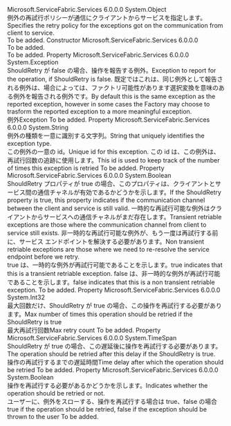 <Type Name="OperationRetryControl" FullName="Microsoft.ServiceFabric.Services.Communication.Client.OperationRetryControl">
  <TypeSignature Language="C#" Value="public class OperationRetryControl" />
  <TypeSignature Language="ILAsm" Value=".class public auto ansi beforefieldinit OperationRetryControl extends System.Object" />
  <TypeSignature Language="DocId" Value="T:Microsoft.ServiceFabric.Services.Communication.Client.OperationRetryControl" />
  <TypeSignature Language="VB.NET" Value="Public Class OperationRetryControl" />
  <TypeSignature Language="F#" Value="type OperationRetryControl = class" />
  <AssemblyInfo>
    <AssemblyName>Microsoft.ServiceFabric.Services</AssemblyName>
    <AssemblyVersion>6.0.0.0</AssemblyVersion>
  </AssemblyInfo>
  <Base>
    <BaseTypeName>System.Object</BaseTypeName>
  </Base>
  <Interfaces />
  <Docs>
    <summary>
            <span data-ttu-id="9f92a-101">例外の再試行ポリシーが通信にクライアントからサービスを指定します。</span><span class="sxs-lookup"><span data-stu-id="9f92a-101">Specifies the retry policy for the exceptions got on the communication from client to service.</span></span>
            </summary>
    <remarks>To be added.</remarks>
  </Docs>
  <Members>
    <Member MemberName=".ctor">
      <MemberSignature Language="C#" Value="public OperationRetryControl ();" />
      <MemberSignature Language="ILAsm" Value=".method public hidebysig specialname rtspecialname instance void .ctor() cil managed" />
      <MemberSignature Language="DocId" Value="M:Microsoft.ServiceFabric.Services.Communication.Client.OperationRetryControl.#ctor" />
      <MemberSignature Language="VB.NET" Value="Public Sub New ()" />
      <MemberType>Constructor</MemberType>
      <AssemblyInfo>
        <AssemblyName>Microsoft.ServiceFabric.Services</AssemblyName>
        <AssemblyVersion>6.0.0.0</AssemblyVersion>
      </AssemblyInfo>
      <Parameters />
      <Docs>
        <summary>To be added.</summary>
        <remarks>To be added.</remarks>
      </Docs>
    </Member>
    <Member MemberName="Exception">
      <MemberSignature Language="C#" Value="public Exception Exception { get; set; }" />
      <MemberSignature Language="ILAsm" Value=".property instance class System.Exception Exception" />
      <MemberSignature Language="DocId" Value="P:Microsoft.ServiceFabric.Services.Communication.Client.OperationRetryControl.Exception" />
      <MemberSignature Language="VB.NET" Value="Public Property Exception As Exception" />
      <MemberSignature Language="F#" Value="member this.Exception : Exception with get, set" Usage="Microsoft.ServiceFabric.Services.Communication.Client.OperationRetryControl.Exception" />
      <MemberType>Property</MemberType>
      <AssemblyInfo>
        <AssemblyName>Microsoft.ServiceFabric.Services</AssemblyName>
        <AssemblyVersion>6.0.0.0</AssemblyVersion>
      </AssemblyInfo>
      <ReturnValue>
        <ReturnType>System.Exception</ReturnType>
      </ReturnValue>
      <Docs>
        <summary>
            <span data-ttu-id="9f92a-102">ShouldRetry が false の場合、操作を報告する例外。</span><span class="sxs-lookup"><span data-stu-id="9f92a-102">Exception to report for the operation, if ShouldRetry is false.</span></span> <span data-ttu-id="9f92a-103">既定ではこれは、同じ例外として報告される例外は、場合によっては、ファクトリ可能性があります選択変換を意味のある例外を報告される例外です。</span><span class="sxs-lookup"><span data-stu-id="9f92a-103">By default this is the same exception as the reported exception, however in some cases the Factory may choose to trasform the reported exception to a more meaningful exception.</span></span>
            </summary>
        <value><span data-ttu-id="9f92a-104">例外</span><span class="sxs-lookup"><span data-stu-id="9f92a-104">Exception</span></span></value>
        <remarks>To be added.</remarks>
      </Docs>
    </Member>
    <Member MemberName="ExceptionId">
      <MemberSignature Language="C#" Value="public string ExceptionId { get; set; }" />
      <MemberSignature Language="ILAsm" Value=".property instance string ExceptionId" />
      <MemberSignature Language="DocId" Value="P:Microsoft.ServiceFabric.Services.Communication.Client.OperationRetryControl.ExceptionId" />
      <MemberSignature Language="VB.NET" Value="Public Property ExceptionId As String" />
      <MemberSignature Language="F#" Value="member this.ExceptionId : string with get, set" Usage="Microsoft.ServiceFabric.Services.Communication.Client.OperationRetryControl.ExceptionId" />
      <MemberType>Property</MemberType>
      <AssemblyInfo>
        <AssemblyName>Microsoft.ServiceFabric.Services</AssemblyName>
        <AssemblyVersion>6.0.0.0</AssemblyVersion>
      </AssemblyInfo>
      <ReturnValue>
        <ReturnType>System.String</ReturnType>
      </ReturnValue>
      <Docs>
        <summary>
            <span data-ttu-id="9f92a-105">例外の種類を一意に識別する文字列。</span><span class="sxs-lookup"><span data-stu-id="9f92a-105">String that uniquely identifies the exception type.</span></span>
            </summary>
        <value><span data-ttu-id="9f92a-106">この例外の一意の id。</span><span class="sxs-lookup"><span data-stu-id="9f92a-106">Unique id for this exception.</span></span> <span data-ttu-id="9f92a-107">この id は、この例外は、再試行回数の追跡に使用します。</span><span class="sxs-lookup"><span data-stu-id="9f92a-107">This id is used to keep track of the number of times this exception is retried</span></span></value>
        <remarks>To be added.</remarks>
      </Docs>
    </Member>
    <Member MemberName="IsTransient">
      <MemberSignature Language="C#" Value="public bool IsTransient { get; set; }" />
      <MemberSignature Language="ILAsm" Value=".property instance bool IsTransient" />
      <MemberSignature Language="DocId" Value="P:Microsoft.ServiceFabric.Services.Communication.Client.OperationRetryControl.IsTransient" />
      <MemberSignature Language="VB.NET" Value="Public Property IsTransient As Boolean" />
      <MemberSignature Language="F#" Value="member this.IsTransient : bool with get, set" Usage="Microsoft.ServiceFabric.Services.Communication.Client.OperationRetryControl.IsTransient" />
      <MemberType>Property</MemberType>
      <AssemblyInfo>
        <AssemblyName>Microsoft.ServiceFabric.Services</AssemblyName>
        <AssemblyVersion>6.0.0.0</AssemblyVersion>
      </AssemblyInfo>
      <ReturnValue>
        <ReturnType>System.Boolean</ReturnType>
      </ReturnValue>
      <Docs>
        <summary>
            <span data-ttu-id="9f92a-108">ShouldRetry プロパティが true の場合、このプロパティは、クライアントとサービス間の通信チャネルが有効であるかどうかを示します。</span><span class="sxs-lookup"><span data-stu-id="9f92a-108">If the ShouldRetry property is true, this property indicates if the communication channel between the client and service is still valid.</span></span>
            <span data-ttu-id="9f92a-109">一時的な再試行可能な例外はクライアントからサービスへの通信チャネルがまだ存在します。</span><span class="sxs-lookup"><span data-stu-id="9f92a-109">Transient retriable exceptions are those where the communication channel from client to service still exists.</span></span>
            <span data-ttu-id="9f92a-110">非一時的な再試行可能な例外が、もう一度は再試行する前に、サービス エンドポイントを解決する必要があります。</span><span class="sxs-lookup"><span data-stu-id="9f92a-110">Non transient retriable exceptions are those where we need to re-resolve the service endpoint before we retry.</span></span>
            </summary>
        <value>
            <span data-ttu-id="9f92a-111">true は、一時的な例外が再試行可能であることを示します。</span><span class="sxs-lookup"><span data-stu-id="9f92a-111">true indicates that this is a transient retriable exception.</span></span>
            <span data-ttu-id="9f92a-112">false は、非一時的な例外が再試行可能であることを示します。</span><span class="sxs-lookup"><span data-stu-id="9f92a-112">false indicates that this is a non transient retriable exception.</span></span>
            </value>
        <remarks>To be added.</remarks>
      </Docs>
    </Member>
    <Member MemberName="MaxRetryCount">
      <MemberSignature Language="C#" Value="public int MaxRetryCount { get; set; }" />
      <MemberSignature Language="ILAsm" Value=".property instance int32 MaxRetryCount" />
      <MemberSignature Language="DocId" Value="P:Microsoft.ServiceFabric.Services.Communication.Client.OperationRetryControl.MaxRetryCount" />
      <MemberSignature Language="VB.NET" Value="Public Property MaxRetryCount As Integer" />
      <MemberSignature Language="F#" Value="member this.MaxRetryCount : int with get, set" Usage="Microsoft.ServiceFabric.Services.Communication.Client.OperationRetryControl.MaxRetryCount" />
      <MemberType>Property</MemberType>
      <AssemblyInfo>
        <AssemblyName>Microsoft.ServiceFabric.Services</AssemblyName>
        <AssemblyVersion>6.0.0.0</AssemblyVersion>
      </AssemblyInfo>
      <ReturnValue>
        <ReturnType>System.Int32</ReturnType>
      </ReturnValue>
      <Docs>
        <summary>
            <span data-ttu-id="9f92a-113">最大回数だけ、ShouldRetry が true の場合、この操作を再試行する必要があります。</span><span class="sxs-lookup"><span data-stu-id="9f92a-113">Max number of times this operation should be retried if the ShouldRetry is true</span></span>
            </summary>
        <value><span data-ttu-id="9f92a-114">最大再試行回数</span><span class="sxs-lookup"><span data-stu-id="9f92a-114">Max retry count</span></span></value>
        <remarks>To be added.</remarks>
      </Docs>
    </Member>
    <Member MemberName="RetryDelay">
      <MemberSignature Language="C#" Value="public TimeSpan RetryDelay { get; set; }" />
      <MemberSignature Language="ILAsm" Value=".property instance valuetype System.TimeSpan RetryDelay" />
      <MemberSignature Language="DocId" Value="P:Microsoft.ServiceFabric.Services.Communication.Client.OperationRetryControl.RetryDelay" />
      <MemberSignature Language="VB.NET" Value="Public Property RetryDelay As TimeSpan" />
      <MemberSignature Language="F#" Value="member this.RetryDelay : TimeSpan with get, set" Usage="Microsoft.ServiceFabric.Services.Communication.Client.OperationRetryControl.RetryDelay" />
      <MemberType>Property</MemberType>
      <AssemblyInfo>
        <AssemblyName>Microsoft.ServiceFabric.Services</AssemblyName>
        <AssemblyVersion>6.0.0.0</AssemblyVersion>
      </AssemblyInfo>
      <ReturnValue>
        <ReturnType>System.TimeSpan</ReturnType>
      </ReturnValue>
      <Docs>
        <summary>
            <span data-ttu-id="9f92a-115">ShouldRetry が true の場合、この遅延後に操作を再試行する必要があります。</span><span class="sxs-lookup"><span data-stu-id="9f92a-115">The operation should be retried after this delay if the ShouldRetry is true.</span></span>
            </summary>
        <value><span data-ttu-id="9f92a-116">操作の再試行するまでの遅延時間</span><span class="sxs-lookup"><span data-stu-id="9f92a-116">Time delay after which the operation should be retried</span></span></value>
        <remarks>To be added.</remarks>
      </Docs>
    </Member>
    <Member MemberName="ShouldRetry">
      <MemberSignature Language="C#" Value="public bool ShouldRetry { get; set; }" />
      <MemberSignature Language="ILAsm" Value=".property instance bool ShouldRetry" />
      <MemberSignature Language="DocId" Value="P:Microsoft.ServiceFabric.Services.Communication.Client.OperationRetryControl.ShouldRetry" />
      <MemberSignature Language="VB.NET" Value="Public Property ShouldRetry As Boolean" />
      <MemberSignature Language="F#" Value="member this.ShouldRetry : bool with get, set" Usage="Microsoft.ServiceFabric.Services.Communication.Client.OperationRetryControl.ShouldRetry" />
      <MemberType>Property</MemberType>
      <AssemblyInfo>
        <AssemblyName>Microsoft.ServiceFabric.Services</AssemblyName>
        <AssemblyVersion>6.0.0.0</AssemblyVersion>
      </AssemblyInfo>
      <ReturnValue>
        <ReturnType>System.Boolean</ReturnType>
      </ReturnValue>
      <Docs>
        <summary>
            <span data-ttu-id="9f92a-117">操作を再試行する必要があるかどうかを示します。</span><span class="sxs-lookup"><span data-stu-id="9f92a-117">Indicates whether the operation should be retried or not.</span></span>
            </summary>
        <value><span data-ttu-id="9f92a-118">ユーザーに、例外をスローする、操作を再試行する場合は true、false の場合</span><span class="sxs-lookup"><span data-stu-id="9f92a-118">true if the operation should be retried, false if the exception should be thrown to the user</span></span></value>
        <remarks>To be added.</remarks>
      </Docs>
    </Member>
  </Members>
</Type>
